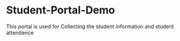 # Student-Portal-Demo
This portal is used for Collecting the student information and student attendence
